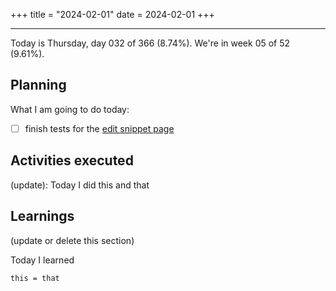 +++
title = "2024-02-01"
date = 2024-02-01
+++

---

Today is Thursday, day 032 of 366 (8.74%). We're in week 05 of 52 (9.61%).

## Planning

What I am going to do today:

- [ ] finish tests for the [edit snippet page](https://github.com/OmnicodeSolutions/luisa_drf_flutter_client/blob/cea58173b6fb599882896675da9f05dd0f3a30af/lib/edit_snippet.dart#L9C1-L9C43)

## Activities executed

(update): Today I did this and that

## Learnings

(update or delete this section)

Today I learned
```
this = that
```
